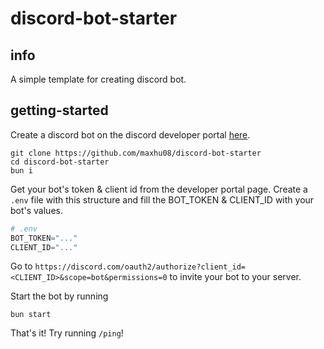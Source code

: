 # discord-bot-starter

## info

A simple template for creating discord bot.

## getting-started

Create a discord bot on the discord developer portal [here](https://discord.com/developers/applications).

```shell
git clone https://github.com/maxhu08/discord-bot-starter
cd discord-bot-starter
bun i
```

Get your bot's token & client id from the developer portal page. Create a `.env` file with this structure and fill the BOT_TOKEN & CLIENT_ID with your bot's values.

```python
# .env
BOT_TOKEN="..."
CLIENT_ID="..."
```

Go to `https://discord.com/oauth2/authorize?client_id=<CLIENT_ID>&scope=bot&permissions=0` to invite your bot to your server.

Start the bot by running

```shell
bun start
```

That's it! Try running `/ping`!
